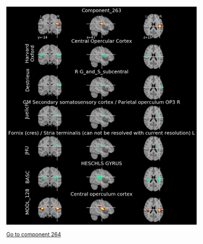 


![263](preliminary/263.jpg "Component 263")

[Go to component 264](https://parietal-inria.github.io/MODL_atlas/512/264 "Component 264")